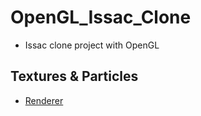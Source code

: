 # OpenGL_Issac_Clone
- Issac clone project with OpenGL

## Textures & Particles
- [Renderer](./SimpleGame/Renderer.cpp)
